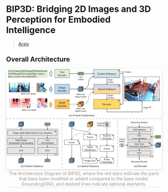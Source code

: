# BIP3D: Bridging 2D Images and 3D Perception for Embodied Intelligence
</div>

> [Arxiv](https://arxiv.org/abs/2411.14869)

## Overall Architecture
<center>
    <img style="border-radius: 0.3125em;
    box-shadow: 0 2px 4px 0 rgba(34,36,38,.12),0 2px 10px 0 rgba(34,36,38,.08);" 
    src="resources/bip3d_structure.png" width="1000">
    <br>
    <div style="color:orange; border-bottom: 1px solid #d9d9d9;
    display: inline-block;
    color: #999;
    padding: 2px;">The Architecture Diagram of BIP3D, where the red stars indicate the parts that have been modified or added compared to the base model, GroundingDINO, and dashed lines indicate optional elements.</div>
</center>
